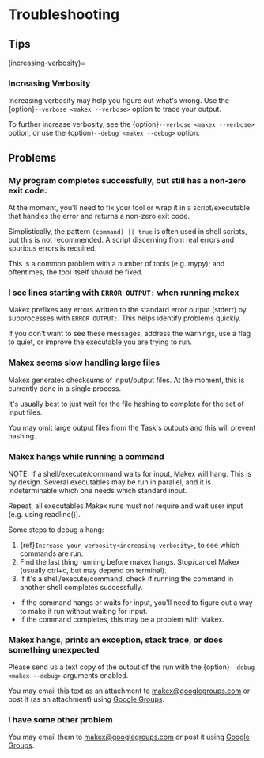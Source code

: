 
# Troubleshooting

## Tips

<!-- ### Python Virtual Environments

Show an example of using the environment function to modify a PATH and variables to enter a venv.

environment({
  "PATH": posix_path_add(".venv/bin", before=True), 
  "PATH": Environment.get("PATH").prepend(".venv/bin", ":",)
  # ...
})

TODO: provide built in tooling. load("//tools/makex/python/venv.mx.py","python_venv_enter", python_venv_enter="pyvenv")

# runnable to enter a venv for later executables. This will fix/adjust the path environment automatically.
python_venv_enter(environment=[":venv], )


#task which creates a venv which we can use. similar args to task, but less.
python_venv_task(
  name="venv"
  requirements_files=[],
  packages=[], # list of packages we need to install
  steps=[
    # custom stuff to run after we have a venv inside a venv.
  ]
)

-->


(increasing-verbosity)=
### Increasing Verbosity 

Increasing verbosity may help you figure out what's wrong. Use the {option}`--verbose <makex --verbose>` option to trace your output.

To further increase verbosity, see the {option}`--verbose <makex --verbose>` option, or use the {option}`--debug <makex --debug>` option.

## Problems

### My program completes successfully, but still has a non-zero exit code.

At the moment, you'll need to fix your tool or wrap it in a script/executable that handles the error and returns a non-zero exit code.

Simplistically, the pattern `(command) || true` is often used in shell scripts, but this is not recommended. A script discerning from real
errors and spurious errors is required. 

This is a common problem with a number of tools (e.g. mypy); and oftentimes, the tool itself should be fixed.

### I see lines starting with `ERROR OUTPUT:` when running makex

Makex prefixes any errors written to the standard error output (stderr) by subprocesses with `ERROR OUTPUT:`. This helps identify problems quickly.

If you don't want to see these messages, address the warnings, use a flag to quiet, or improve the executable you are trying to run.

### Makex seems slow handling large files

Makex generates checksums of input/output files. At the moment, this is currently done in a single process. 

It's usually best to just wait for the file hashing to complete for the set of input files.

You may omit large output files from the Task's outputs and this will prevent hashing.

<!--
offline checksumming
-->

### Makex hangs while running a command

NOTE: If a shell/execute/command waits for input, Makex will hang. This is by design. 
Several executables may be run in parallel, and it is indeterminable which
one needs which standard input.

Repeat, all executables Makex runs must not require and wait user input (e.g. using readline()).

Some steps to debug a hang:

1. {ref}`Increase your verbosity<increasing-verbosity>`, to see which commands are run.
2. Find the last thing running before makex hangs. Stop/cancel Makex (usually ctrl+c, but may depend on terminal).
3. If it's a shell/execute/command, check if running the command in another shell completes successfully.
  - If the command hangs or waits for input, you'll need to figure out a way to make it run without waiting for input.
  - If the command completes, this may be a problem with Makex. 

### Makex hangs, prints an exception, stack trace, or does something unexpected

Please send us a text copy of the output of the run with the {option}`--debug <makex --debug>` arguments enabled. 

You may email this text as an attachment to [makex@googlegroups.com](mailto://makex@googlegroups.com) or post it (as an attachment) using [Google Groups](https://groups.google.com/g/makex).

### I have some other problem

You may email them to [makex@googlegroups.com](mailto://makex@googlegroups.com) or post it using [Google Groups](https://groups.google.com/g/makex).